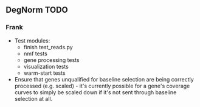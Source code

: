 ## DegNorm TODO

### Frank
- Test modules:
    - finish test_reads.py
    - nmf tests
    - gene processing tests
    - visualization tests
    - warm-start tests
- Ensure that genes unqualified for baseline selection are being correctly processed (e.g. scaled) - it's currently
possible for a gene's coverage curves to simply be scaled down if it's not sent through baseline selection at all.